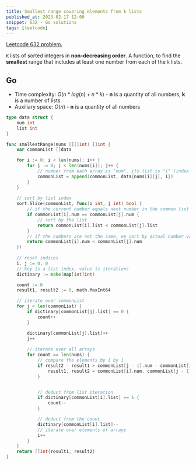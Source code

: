 ```yaml
---
title: Smallest range covering elements from k lists
published_at: 2023-02-17 12:00
snippet: 632 - Go solutions
tags: [leetcode]
---
```


[Leetcode 632 problem.](https://leetcode.com/problems/smallest-range-covering-elements-from-k-lists/)

`K` lists of sorted integers in **non-decreasing order**. A function, to find the **smallest** range that includes at least one number from each of the `k` lists.

## Go

- Time complexity: $O(n*log(n) + n*k)$ - **n** is a quantity of all numbers, **k** is a number of lists
- Auxiliary space: $O(n)$ - **n** is a quantity of all numbers

```go
type data struct {
    num int
    list int
}

func smallestRange(nums [][]int) []int {
    var commonList []data

    for i := 0; i < len(nums); i++ {
        for j := 0; j < len(nums[i]); j++ {
            // number from each array is "num", its list is "i" (index of array)
            commonList = append(commonList, data{nums[i][j], i})
        }
    }
    
    // sort by list index
    sort.Slice(commonList, func(i int, j int) bool {
        // if the current number equals next number in the common list
        if commonList[i].num == commonList[j].num {
            // sort by the list
            return commonList[i].list < commonList[j].list
        }
        // if the numbers are not the same, we sort by actual number value
        return commonList[i].num < commonList[j].num
    })
    
    // reset indices
    i, j := 0, 0
    // key is a list index, value is iterations
    dictinary := make(map[int]int)

    count := 0
    result1, result2 := 0, math.MaxInt64

    // iterate over commonList
    for j < len(commonList) {
        if dictinary[commonList[j].list] == 0 {
            count++
        }

        dictinary[commonList[j].list]++
        j++
        
        // iterate over all arrays
        for count == len(nums) {
            // compare the elements by 1 by 1
            if result2 - result1 > commonList[j - 1].num - commonList[i].num {
                result1, result2 = commonList[i].num, commonList[j - 1].num
            }


            // deduct from list iteration
            if dictinary[commonList[i].list] == 1 {
                count--
            }

            // deduct from the count
            dictinary[commonList[i].list]--
            // iterate over elements of arrays
            i++
        }
    }
    return []int{result1, result2}
}
```
